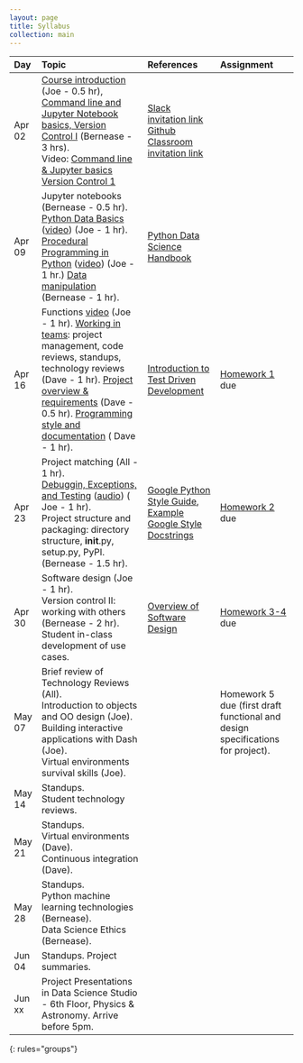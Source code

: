 ```yaml
---
layout: page
title: Syllabus
collection: main
---
```


| Day      | Topic                                                         | References       | Assignment     |
|:----------|:----------------|:---------------|:-------------------|
|Apr 02     | [Course introduction](https://github.com/UWSEDS/LectureNotes/blob/master/01_Course_Introduction_Command_Line_Data_Essentials/Course%20Introduction.pptx) (Joe - 0.5 hr), [Command line and Jupyter Notebook basics, Version Control I](https://github.com/UWSEDS/LectureNotes/raw/master/01_CourseIntro_CommandLine_VersionCntl1/01_CommandLine_VersionControl1_SubmittingHW.pdf) (Bernease - 3 hrs). <br> Video: [Command line & Jupyter basics](https://uw.hosted.panopto.com/Panopto/Pages/Viewer.aspx?id=7db26a9f-29f6-4595-bcd5-aa24000d35ee) [Version Control 1](https://uw.hosted.panopto.com/Panopto/Pages/Viewer.aspx?id=739da64a-4cb6-40da-a72b-aa240029acfb)| [Slack invitation link](https://join.slack.com/t/uwsedscsed515sp2019/shared_invite/enQtNTk5MDgyNTQxMzM1LWU3M2E2ZjdiZjYyZDE0ZmQyZjJjZTI3Y2MwNTgwNzE1MjBhZmZjNDM2M2MyMzdmMDA2NTk3YjAxZTAwOTUxMTQ)<br/>[Github Classroom invitation link](https://classroom.github.com/a/LXeMBFZe) | |
|Apr 09     | Jupyter notebooks (Bernease - 0.5 hr). [Python Data Basics](https://github.com/UWSEDS/LectureNotes/blob/master/02_Procedural_Python/Data%20Basics.ipynb) ([video](https://uw.hosted.panopto.com/Panopto/Pages/Viewer.aspx?id=85010f98-b2b0-4cff-b521-aa2b000bcd23)) (Joe - 1 hr). [Procedural Programming in Python](https://github.com/UWSEDS/LectureNotes/blob/master/02_Procedural_Python/Procedural%20Programming.ipynb)  ([video](https://uw.hosted.panopto.com/Panopto/Pages/Viewer.aspx?id=413b8195-90c4-4ee7-b7a2-aa2b00207089)) (Joe - 1 hr.) [Data manipulation](https://github.com/UWSEDS/LectureNotes/blob/master/02_Procedural_Python/Sophisticated%20Data%20Manipulation.ipynb) (Bernease - 1 hr). | [Python Data Science Handbook](https://jakevdp.github.io/PythonDataScienceHandbook/) ||
|Apr 16     | Functions [video](https://uw.hosted.panopto.com/Panopto/Pages/Viewer.aspx?id=9d7f094d-d36d-45f1-898c-aa3200004964) (Joe - 1 hr). [Working in teams](https://github.com/UWSEDS/LectureNotes/blob/master/03_Programming_Style/03-Working-in-Teams.pptx?raw=true): project management, code reviews, standups, technology reviews (Dave - 1 hr). [Project overview & requirements](https://github.com/UWSEDS/LectureNotes/blob/master/03_Programming_Style/03-Project-overview.pptx?raw=true) (Dave - 0.5 hr). [Programming style and documentation](https://github.com/UWSEDS/LectureNotes/blob/master/03_Programming_Style/03-Documentation-and-Style.pptx?raw=true) ( Dave - 1 hr).  | [Introduction to Test Driven Development](https://medium.freecodecamp.org/learning-to-test-with-python-997ace2d8abe)    |[Homework 1](https://classroom.github.com/a/EUAJZneU) due|
|Apr 23     | Project matching (All - 1 hr). <br> [Debuggin, Exceptions, and Testing](https://github.com/UWSEDS/LectureNotes/tree/master/04a_Exceptions_and_Testing) ([audio](https://uw.hosted.panopto.com/Panopto/Pages/Viewer.aspx?id=c1fef31b-95e1-413f-a846-aa3900158644)) ( Joe - 1 hr). <br> Project structure and packaging: directory structure, __init__.py, setup.py, PyPI. (Bernease - 1.5 hr).  | [Google Python Style Guide](https://google.github.io/styleguide/pyguide.html), [Example Google Style Docstrings](http://sphinxcontrib-napoleon.readthedocs.io/en/latest/example_google.html)          | [Homework 2](https://classroom.github.com/a/BwxG9jT0) due|
|Apr 30     | Software design (Joe - 1 hr). <br> Version control II: working with others (Bernease - 2 hr). <br> Student in-class development of use cases.      | [Overview of Software Design](https://en.wikipedia.org/wiki/Software_design) |  [Homework 3-4](https://classroom.github.com/a/uxpI8I_y) due|
|May 07     | Brief review of Technology Reviews (All). <br> Introduction to objects and OO design (Joe). <br> Building interactive applications with Dash (Joe).  <br>Virtual environments survival skills (Joe). ||Homework 5 due (first draft functional and design specifications for project).|
|May 14     | Standups. <br> Student technology reviews.  | |  |
|May 21     | Standups.  <br> Virtual environments (Dave). <br> Continuous integration (Dave). | | |
|May 28     | Standups. <br> Python machine learning technologies (Bernease).  <br> Data Science Ethics (Bernease).  | ||
|Jun 04     | Standups. Project summaries.                                            | ||
|Jun xx     | Project Presentations in Data Science Studio - 6th Floor, Physics & Astronomy. Arrive before 5pm.   |
{: rules="groups"}
